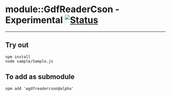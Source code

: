 
# module::GdfReaderCson - Experimental [![Status](https://github.com/Wandalen/wGdfReaderCson/workflows/Test/badge.svg)](https://github.com/Wandalen/wGdfReaderCson/actions?query=workflow%3ATest)

___

## Try out
```
npm install
node sample/Sample.js
```

## To add as submodule
```
npm add 'wgdfreadercson@alpha'
```

